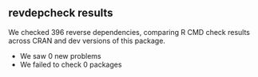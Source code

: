 ## revdepcheck results

We checked 396 reverse dependencies, comparing R CMD check results across CRAN and dev versions of this package.

 * We saw 0 new problems
 * We failed to check 0 packages

